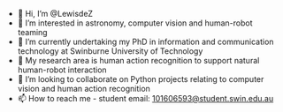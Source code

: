 - 👋 Hi, I’m @LewisdeZ
- 👀 I’m interested in astronomy, computer vision and human-robot teaming
- 🌱 I’m currently undertaking my PhD in information and communication technology at Swinburne University of Technology
- 🔬 My research area is human action recognition to support natural human-robot interaction
- 💞️ I’m looking to collaborate on Python projects relating to computer vision and human action recognition
- 📫 How to reach me  - student email: 101606593@student.swin.edu.au

<!---
LewisdeZ/LewisdeZ is a ✨ special ✨ repository because its `README.md` (this file) appears on your GitHub profile.
You can click the Preview link to take a look at your changes.
--->
